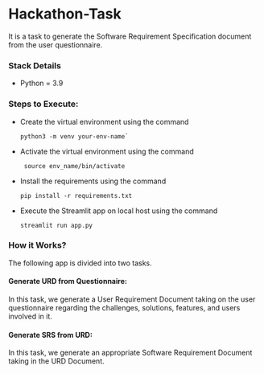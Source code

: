 # Hackathon-Task
It is a task to generate the Software Requirement Specification document from the user questionnaire.

### Stack Details
- Python = 3.9

### Steps to Execute:
- Create the virtual environment using the command
  ```
  python3 -m venv your-env-name`
  ```
- Activate the virtual environment using the command
  ```
   source env_name/bin/activate
  ``` 
- Install the requirements using the command
  ```
  pip install -r requirements.txt
  ```
- Execute the Streamlit app on local host using the command
  ```
  streamlit run app.py
  ```
  
### How it Works?
The following app is divided into two tasks.

#### Generate URD from Questionnaire:
In this task, we generate a User Requirement Document taking on the user questionnaire regarding the challenges, solutions, features, and users involved in it.

#### Generate SRS from URD:
In this task, we generate an appropriate Software Requirement Document taking in the URD Document.
